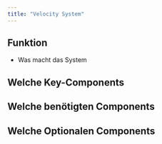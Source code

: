 ```yaml
---
title: "Velocity System"
---
```


## Funktion
- Was macht das System

## Welche Key-Components
## Welche benötigten Components
## Welche Optionalen Components